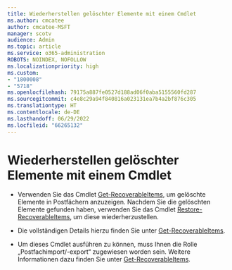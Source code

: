 ```yaml
---
title: Wiederherstellen gelöschter Elemente mit einem Cmdlet
ms.author: cmcatee
author: cmcatee-MSFT
manager: scotv
audience: Admin
ms.topic: article
ms.service: o365-administration
ROBOTS: NOINDEX, NOFOLLOW
ms.localizationpriority: high
ms.custom:
- "1800008"
- "5718"
ms.openlocfilehash: 79175a887fe0527d188ad06f0aba5155560fd287
ms.sourcegitcommit: c4e8c29a94f840816a023131ea7b4a2bf876c305
ms.translationtype: HT
ms.contentlocale: de-DE
ms.lasthandoff: 06/29/2022
ms.locfileid: "66265132"
---
```

# <a name="recover-deleted-items-with-cmdlet"></a>Wiederherstellen gelöschter Elemente mit einem Cmdlet

- Verwenden Sie das Cmdlet [Get-RecoverableItems](https://docs.microsoft.com/powershell/module/exchange/get-recoverableitems?view=exchange-ps&preserve-view=true), um gelöschte Elemente in Postfächern anzuzeigen. Nachdem Sie die gelöschten Elemente gefunden haben, verwenden Sie das Cmdlet [Restore-RecoverableItems](https://docs.microsoft.com/powershell/module/exchange/Restore-RecoverableItems?view=exchange-ps&preserve-view=true), um diese wiederherzustellen.

- Die vollständigen Details hierzu finden Sie unter [Get-RecoverableItems](https://docs.microsoft.com/powershell/module/exchange/get-recoverableitems?view=exchange-ps&preserve-view=true).

- Um dieses Cmdlet ausführen zu können, muss Ihnen die Rolle „Postfachimport/-export“ zugewiesen worden sein. Weitere Informationen dazu finden Sie unter [Get-RecoverableItems](https://docs.microsoft.com/powershell/module/exchange/get-recoverableitems?view=exchange-ps&preserve-view=true).
